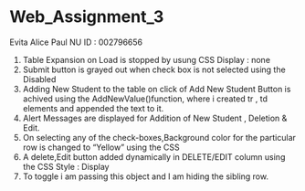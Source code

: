 # Web_Assignment_3
Evita Alice Paul
NU ID : 002796656


1. Table Expansion on Load is stopped by usung CSS Display : none
2. Submit button is grayed out when check box is not selected using the Disabled
3. Adding New Student to the table on click of Add New Student Button is achived using the AddNewValue()function, where i created tr , td elements and appended the text to it.
4. Alert Messages are displayed for Addition of New Student , Deletion & Edit.
5. On selecting any of the check-boxes,Background color for the particular row  is changed to “Yellow” using the CSS
6. A delete,Edit button added dynamically in DELETE/EDIT column using the CSS Style : Display
7. To toggle i am passing this object and I am hiding the sibling row.